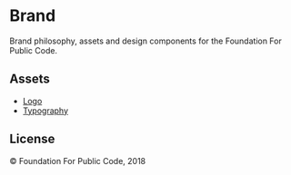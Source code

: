 # Brand

Brand philosophy, assets and design components for the Foundation For Public Code.

## Assets

* [Logo](logo/)
* [Typography](typography/)

## License

© Foundation For Public Code, 2018
